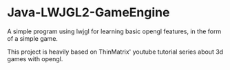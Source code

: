 # Java-LWJGL2-GameEngine
A simple program using lwjgl for learning basic opengl features, in the form of a simple game.

This project is heavily based on ThinMatrix' youtube tutorial series about 3d games with opengl.
